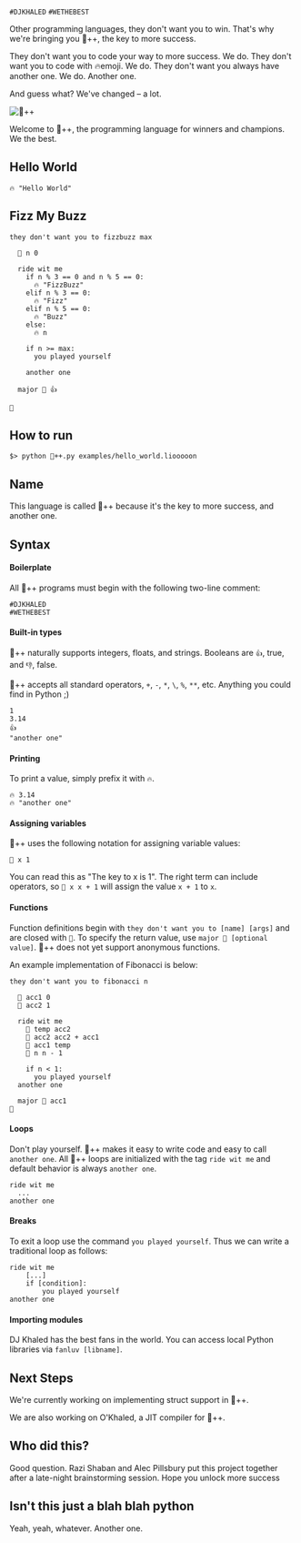 `#DJKHALED`
`#WETHEBEST`

Other programming languages, they don't want you to win. That's why we're bringing you :key:++, the key to more success.

They don't want you to code your way to more success. We do. They don't want you to code with 🔥emoji. We do. They don't want you always have another one. We do. Another one. 

And guess what? We've changed – a lot. 

![:key:++](https://i.ytimg.com/vi/GNtRgxJJyVw/maxresdefault.jpg)

Welcome to 🔑++, the programming language for winners and champions. We the best.

## Hello World
```
🔥 "Hello World"
```


## Fizz My Buzz

```
they don't want you to fizzbuzz max
  
  🔑 n 0
  
  ride wit me
    if n % 3 == 0 and n % 5 == 0:
      🔥 "FizzBuzz"
    elif n % 3 == 0:
      🔥 "Fizz"
    elif n % 5 == 0:
      🔥 "Buzz"
    else:
      🔥 n

    if n >= max:
      you played yourself
    
    another one

  major 🔑 👍

🙏
```

## How to run
```
$> python 🔑++.py examples/hello_world.liooooon
```

## Name
This language is called :key:++ because it's the key to more success, and another one.

## Syntax


#### Boilerplate
All :key:++ programs must begin with the following two-line comment:

```
#DJKHALED
#WETHEBEST
```


#### Built-in types
:key:++ naturally supports integers, floats, and strings. Booleans are `👍`, true, and `👎`, false. 

:key:++ accepts all standard operators, `+`, `-`, `*`, `\`, `%`, `**`, etc. Anything you could find in Python ;)

```
1
3.14
👍
"another one"
```

#### Printing
To print a value, simply prefix it with `🔥`.

```
🔥 3.14
🔥 "another one"
```


#### Assigning variables
:key:++ uses the following notation for assigning variable values:

```
🔑 x 1
```

You can read this as "The key to x is 1". The right term can include operators, so `🔑 x x + 1` will assign the value `x + 1` to `x`. 

#### Functions
Function definitions begin with `they don't want you to [name] [args]` and are closed with `🙏`. To specify the return value, use `major 🔑 [optional value]`. :key:++ does not yet support anonymous functions.

An example implementation of Fibonacci is below:

```
they don't want you to fibonacci n
  
  🔑 acc1 0
  🔑 acc2 1

  ride wit me
    🔑 temp acc2
    🔑 acc2 acc2 + acc1
    🔑 acc1 temp
    🔑 n n - 1

    if n < 1: 
      you played yourself
  another one

  major 🔑 acc1 
🙏
```


#### Loops
Don't play yourself. :key:++ makes it easy to write code and easy to call `another one`. All :key:++ loops are initialized with the tag `ride wit me` and default behavior is always `another one`.

```
ride wit me
  ...
another one
```

#### Breaks
To exit a loop use the command `you played yourself`. Thus we can write a traditional loop as follows:

```
ride wit me
	[...]
	if [condition]:
		you played yourself
another one
```

#### Importing modules
DJ Khaled has the best fans in the world. You can access local Python libraries via `fanluv [libname]`.



## Next Steps

We're currently working on implementing struct support in :key:++. 

We are also working on O'Khaled, a JIT compiler for 🔑++.


## Who did this?

Good question. Razi Shaban and Alec Pillsbury put this project together after a late-night brainstorming session. Hope you unlock more success

## Isn't this just a blah blah python

Yeah, yeah, whatever. Another one.
